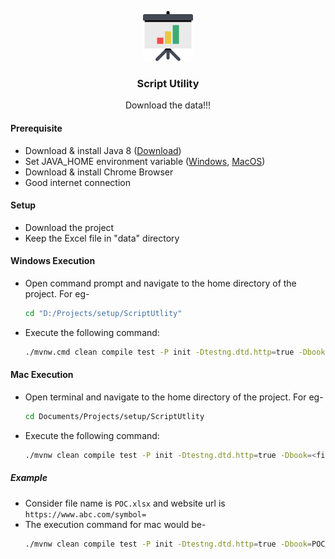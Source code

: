 <!-- PROJECT LOGO -->
<p align="center">
  <a href="https://github.com/ckzgraphics/ScriptUtlity">
    <img src="images/logo.png" alt="Logo" width="80" height="80">
  </a>

  <h3 align="center">Script Utility</h3>

  <p align="center">
    Download the data!!!
  </p>
</p>

#### Prerequisite
- Download & install Java 8 ([Download](https://www.oracle.com/java/technologies/javase/javase-jdk8-downloads.html))
- Set JAVA_HOME environment variable ([Windows](https://mkyong.com/java/how-to-set-java_home-on-windows-10/), [MacOS](https://www.baeldung.com/java-home-on-windows-7-8-10-mac-os-x-linux))
- Download & install Chrome Browser
- Good internet connection

#### Setup
- Download the project
- Keep the Excel file in "data" directory

#### Windows Execution
- Open command prompt and navigate to the home directory of the project. For eg- 
    ```sh
    cd "D:/Projects/setup/ScriptUtlity"
    ```
- Execute the following command:
   ```sh
   ./mvnw.cmd clean compile test -P init -Dtestng.dtd.http=true -Dbook=<file-with-extn> -Durl="<website-url>"
   ```

#### Mac Execution
- Open terminal and navigate to the home directory of the project. For eg- 
    ```sh
    cd Documents/Projects/setup/ScriptUtlity
    ```
- Execute the following command:
   ```sh
   ./mvnw clean compile test -P init -Dtestng.dtd.http=true -Dbook=<file-with-extn> -Durl="<website-url>"
   ```

##### Example
- Consider file name is `POC.xlsx` and website url is `https://www.abc.com/symbol=`
- The execution command for mac would be-
    ```sh
    ./mvnw clean compile test -P init -Dtestng.dtd.http=true -Dbook=POC.xlsx -Durl="https://www.abc.com?symbol="
    ```
